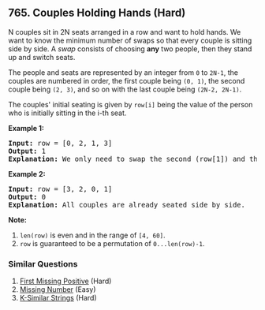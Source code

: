 <!--|This file generated by command(leetcode description); DO NOT EDIT.    |-->
<!--+----------------------------------------------------------------------+-->
<!--|@author    Openset <openset.wang@gmail.com>                           |-->
<!--|@link      https://github.com/openset                                 |-->
<!--|@home      https://github.com/openset/leetcode                        |-->
<!--+----------------------------------------------------------------------+-->

## 765. Couples Holding Hands (Hard)

<p>
N couples sit in 2N seats arranged in a row and want to hold hands.  We want to know the minimum number of swaps so that every couple is sitting side by side.  A <i>swap</i> consists of choosing <b>any</b> two people, then they stand up and switch seats. 
</p><p>
The people and seats are represented by an integer from <code>0</code> to <code>2N-1</code>, the couples are numbered in order, the first couple being <code>(0, 1)</code>, the second couple being <code>(2, 3)</code>, and so on with the last couple being <code>(2N-2, 2N-1)</code>.
</p><p>
The couples' initial seating is given by <code>row[i]</code> being the value of the person who is initially sitting in the i-th seat.

<p><b>Example 1:</b><br /><pre>
<b>Input:</b> row = [0, 2, 1, 3]
<b>Output:</b> 1
<b>Explanation:</b> We only need to swap the second (row[1]) and third (row[2]) person.
</pre></p>

<p><b>Example 2:</b><br /><pre>
<b>Input:</b> row = [3, 2, 0, 1]
<b>Output:</b> 0
<b>Explanation:</b> All couples are already seated side by side.
</pre></p>

<p>
<b>Note:</b>
<ol> 
<li> <code>len(row)</code> is even and in the range of <code>[4, 60]</code>.</li>
<li> <code>row</code> is guaranteed to be a permutation of <code>0...len(row)-1</code>.</li>
</ol>

### Similar Questions
  1. [First Missing Positive](https://github.com/openset/leetcode/tree/master/solution/first-missing-positive) (Hard)
  1. [Missing Number](https://github.com/openset/leetcode/tree/master/solution/missing-number) (Easy)
  1. [K-Similar Strings](https://github.com/openset/leetcode/tree/master/solution/k-similar-strings) (Hard)
